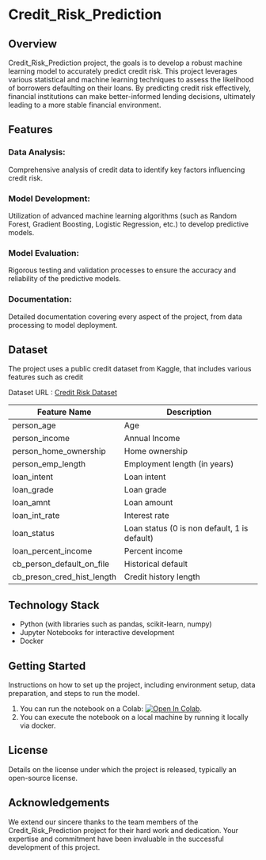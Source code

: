 # Credit_Risk_Prediction

## Overview
Credit_Risk_Prediction project, the goals is to develop a robust machine learning model to accurately predict credit risk. This project leverages various statistical and machine learning techniques to assess the likelihood of borrowers defaulting on their loans. By predicting credit risk effectively, financial institutions can make better-informed lending decisions, ultimately leading to a more stable financial environment.

## Features

### Data Analysis: 
Comprehensive analysis of credit data to identify key factors influencing credit risk.

### Model Development: 
Utilization of advanced machine learning algorithms (such as Random Forest, Gradient Boosting, Logistic Regression, etc.) to develop predictive models.

### Model Evaluation: 
Rigorous testing and validation processes to ensure the accuracy and reliability of the predictive models.

### Documentation: 
Detailed documentation covering every aspect of the project, from data processing to model deployment.

## Dataset
The project uses a public credit dataset from Kaggle, that includes various features such as credit 

Dataset URL : [Credit Risk Dataset](https://www.kaggle.com/datasets/laotse/credit-risk-dataset)

| Feature Name                  | Description                                 |
|-------------------------------|---------------------------------------------|
| person_age                    | Age                                         |
| person_income                 | Annual Income                               |
| person_home_ownership         | Home ownership                              |
| person_emp_length             | Employment length (in years)                |
| loan_intent                   | Loan intent                                 |
| loan_grade                    | Loan grade                                  |
| loan_amnt                     | Loan amount                                 |
| loan_int_rate                 | Interest rate                               |
| loan_status                   | Loan status (0 is non default, 1 is default)|
| loan_percent_income           | Percent income                              |
| cb_person_default_on_file     | Historical default                          |
| cb_preson_cred_hist_length    | Credit history length                       |


## Technology Stack
- Python (with libraries such as pandas, scikit-learn, numpy)
- Jupyter Notebooks for interactive development
- Docker

## Getting Started
Instructions on how to set up the project, including environment setup, data preparation, and steps to run the model.

1. You can run the notebook on a
   Colab: [![Open In Colab](https://colab.research.google.com/assets/colab-badge.svg)](https://colab.research.google.com/github/sample/blob/master/sample.ipynb).
2.  You can execute the notebook on a local machine by running it locally via docker.

## License
Details on the license under which the project is released, typically an open-source license.

## Acknowledgements
We extend our sincere thanks to the team members of the Credit_Risk_Prediction project for their hard work and dedication. Your expertise and commitment have been invaluable in the successful development of this project.